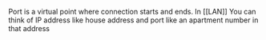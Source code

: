 Port is a virtual point where connection starts and ends.
In [[LAN]] You can think of IP address like house address and port like an apartment number in that address
